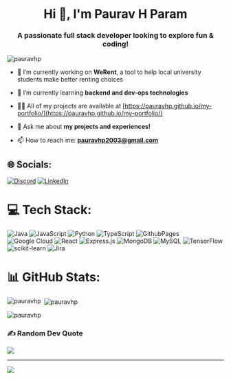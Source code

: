 <h1 align="center">Hi 👋, I'm Paurav H Param</h1>
<h3 align="center">A passionate full stack developer looking to explore fun & coding!</h3>

<p align="left"> <img src="https://komarev.com/ghpvc/?username=pauravhp&label=Profile%20views&color=0e75b6&style=flat" alt="pauravhp" /> </p>

- 🔭 I’m currently working on **WeRent**, a tool to help local university students make better renting choices

- 🌱 I’m currently learning **backend and dev-ops technologies**

- 👨‍💻 All of my projects are available at [https://pauravhp.github.io/my-portfolio/](https://pauravhp.github.io/my-portfolio/)

- 💬 Ask me about **my projects and experiences!**

- 📫 How to reach me: **pauravhp2003@gmail.com**

## 🌐 Socials:
[![Discord](https://img.shields.io/badge/Discord-%237289DA.svg?logo=discord&logoColor=white)](https://discord.gg/pauravhp) [![LinkedIn](https://img.shields.io/badge/LinkedIn-%230077B5.svg?logo=linkedin&logoColor=white)](https://www.linkedin.com/in/paurav-h-param-025055264/) 

# 💻 Tech Stack:
![Java](https://img.shields.io/badge/java-%23ED8B00.svg?style=for-the-badge&logo=openjdk&logoColor=white) ![JavaScript](https://img.shields.io/badge/javascript-%23323330.svg?style=for-the-badge&logo=javascript&logoColor=%23F7DF1E) ![Python](https://img.shields.io/badge/python-3670A0?style=for-the-badge&logo=python&logoColor=ffdd54) ![TypeScript](https://img.shields.io/badge/typescript-%23007ACC.svg?style=for-the-badge&logo=typescript&logoColor=white) ![GithubPages](https://img.shields.io/badge/github%20pages-121013?style=for-the-badge&logo=github&logoColor=white) ![Google Cloud](https://img.shields.io/badge/GoogleCloud-%234285F4.svg?style=for-the-badge&logo=google-cloud&logoColor=white) ![React](https://img.shields.io/badge/react-%2320232a.svg?style=for-the-badge&logo=react&logoColor=%2361DAFB) ![Express.js](https://img.shields.io/badge/express.js-%23404d59.svg?style=for-the-badge&logo=express&logoColor=%2361DAFB) ![MongoDB](https://img.shields.io/badge/MongoDB-%234ea94b.svg?style=for-the-badge&logo=mongodb&logoColor=white) ![MySQL](https://img.shields.io/badge/mysql-%2300000f.svg?style=for-the-badge&logo=mysql&logoColor=white) ![TensorFlow](https://img.shields.io/badge/TensorFlow-%23FF6F00.svg?style=for-the-badge&logo=TensorFlow&logoColor=white) ![scikit-learn](https://img.shields.io/badge/scikit--learn-%23F7931E.svg?style=for-the-badge&logo=scikit-learn&logoColor=white) ![Jira](https://img.shields.io/badge/jira-%230A0FFF.svg?style=for-the-badge&logo=jira&logoColor=white)

# 📊 GitHub Stats:
<p><img align="left" src="https://github-readme-stats.vercel.app/api/top-langs?username=pauravhp&show_icons=true&locale=en&layout=compact&theme=tokyonight" alt="pauravhp" /></p>

<p>&nbsp;<img align="center" src="https://github-readme-stats.vercel.app/api?username=pauravhp&show_icons=true&locale=en&theme=tokyonight" alt="pauravhp" /></p>

<p><img align="center" src="https://github-readme-streak-stats.herokuapp.com/?user=pauravhp&theme=tokyonight" alt="pauravhp" /></p>

### ✍️ Random Dev Quote
![](https://quotes-github-readme.vercel.app/api?type=horizontal&theme=tokyonight)

---
[![](https://visitcount.itsvg.in/api?id=pauravhp&icon=4&color=3)](https://visitcount.itsvg.in)

